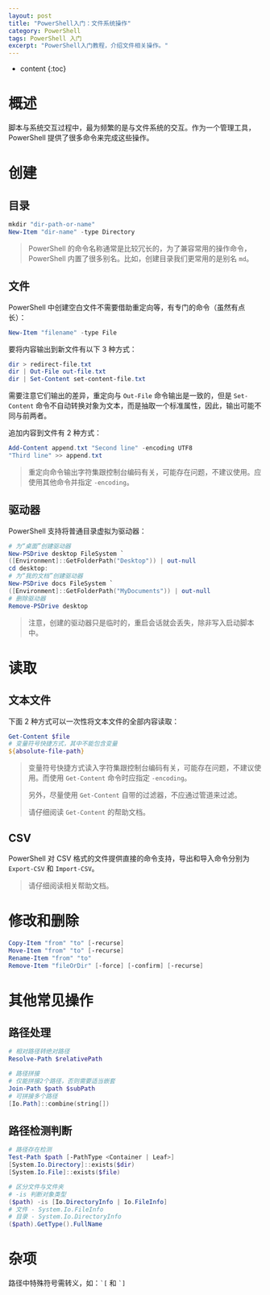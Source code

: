 ```yaml
---
layout: post
title: "PowerShell入门：文件系统操作"
category: PowerShell
tags: PowerShell 入门
excerpt: "PowerShell入门教程，介绍文件相关操作。"
---
```


* content
{:toc}
# 概述

脚本与系统交互过程中，最为频繁的是与文件系统的交互。作为一个管理工具，PowerShell 提供了很多命令来完成这些操作。

# 创建

## 目录

```powershell
mkdir "dir-path-or-name"
New-Item "dir-name" -type Directory
```

> PowerShell 的命令名称通常是比较冗长的，为了兼容常用的操作命令，PowerShell 内置了很多别名。比如，创建目录我们更常用的是别名 `md`。

## 文件

PowerShell 中创建空白文件不需要借助重定向等，有专门的命令（虽然有点长）：

```powershell
New-Item "filename" -type File
```

要将内容输出到新文件有以下 3 种方式：

```powershell
dir > redirect-file.txt
dir | Out-File out-file.txt
dir | Set-Content set-content-file.txt
```

需要注意它们输出的差异，重定向与 `Out-File` 命令输出是一致的，但是 `Set-Content` 命令不自动转换对象为文本，而是抽取一个标准属性，因此，输出可能不同与前两者。

追加内容到文件有 2 种方式：

```powershell
Add-Content append.txt "Second line" -encoding UTF8
"Third line" >> append.txt
```

> 重定向命令输出字符集跟控制台编码有关，可能存在问题，不建议使用。应使用其他命令并指定 `-encoding`。

## 驱动器

PowerShell 支持将普通目录虚拟为驱动器：

```powershell
# 为“桌面”创建驱动器
New-PSDrive desktop FileSystem `
([Environment]::GetFolderPath("Desktop")) | out-null
cd desktop:
# 为“我的文档”创建驱动器
New-PSDrive docs FileSystem `
([Environment]::GetFolderPath("MyDocuments")) | out-null
# 删除驱动器
Remove-PSDrive desktop
```

> 注意，创建的驱动器只是临时的，重启会话就会丢失，除非写入启动脚本中。

# 读取

## 文本文件

下面 2 种方式可以一次性将文本文件的全部内容读取：

```powershell
Get-Content $file
# 变量符号快捷方式，其中不能包含变量
${absolute-file-path}
```

> 变量符号快捷方式读入字符集跟控制台编码有关，可能存在问题，不建议使用。而使用 `Get-Content` 命令时应指定 `-encoding`。
>
> 另外，尽量使用 `Get-Content` 自带的过滤器，不应通过管道来过滤。
>
> 请仔细阅读 `Get-Content` 的帮助文档。

## CSV

PowerShell 对 CSV 格式的文件提供直接的命令支持，导出和导入命令分别为 `Export-CSV` 和 `Import-CSV`。

> 请仔细阅读相关帮助文档。

# 修改和删除

```powershell
Copy-Item "from" "to" [-recurse]
Move-Item "from" "to" [-recurse]
Rename-Item "from" "to" 
Remove-Item "fileOrDir" [-force] [-confirm] [-recurse]
```

# 其他常见操作

## 路径处理

```powershell
# 相对路径转绝对路径
Resolve-Path $relativePath

# 路径拼接
# 仅能拼接2个路径，否则需要适当嵌套
Join-Path $path $subPath
# 可拼接多个路径
[Io.Path]::combine(string[])
```

## 路径检测判断

```powershell
# 路径存在检测
Test-Path $path [-PathType <Container | Leaf>]
[System.Io.Directory]::exists($dir)
[System.Io.File]::exists($file)

# 区分文件与文件夹
# -is 判断对象类型
($path) -is [Io.DirectoryInfo | Io.FileInfo]
# 文件 - System.Io.FileInfo
# 目录 - System.Io.DirectoryInfo
($path).GetType().FullName
```

# 杂项

路径中特殊符号需转义，如：`` `[ `` 和 `` `] ``

